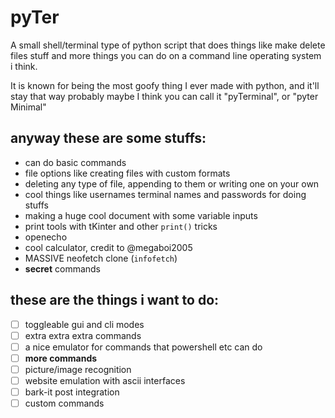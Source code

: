 # pyTer
A small shell/terminal type of python script that does things like make delete files stuff and more things you can do on a command line operating system i think.

It is known for being the most goofy thing I ever made with python, and it'll stay that way probably maybe I think
you can call it "pyTerminal", or "pyter Minimal"

## anyway these are some stuffs:
- can do basic commands
- file options like creating files with custom formats
- deleting any type of file, appending to them or writing one on your own
- cool things like usernames terminal names and passwords for doing stuffs
- making a huge cool document with some variable inputs
- print tools with tKinter and other `print()` tricks
- openecho
- cool calculator, credit to @megaboi2005
- MASSIVE neofetch clone (`infofetch`)
- **secret** commands

## these are the things i want to do:
- [ ] toggleable gui and cli modes
- [ ] extra extra extra commands
- [ ] a nice emulator for commands that powershell etc can do
- [ ] **more commands**
- [ ] picture/image recognition
- [ ] website emulation with ascii interfaces
- [ ] bark-it post integration
- [ ] custom commands
